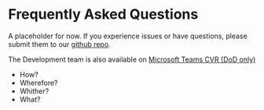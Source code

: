 # Frequently Asked Questions

A placeholder for now. If you experience issues or have questions, please submit them to our [github repo](https://github.com/NUWCDIVNPT/stig-manager/issues). 

The Development team is also available on [Microsoft Teams CVR (DoD only)](https://teams.microsoft.com/l/team/19%3a3e2e1bfc297d4bde90d6ada636c6e33b%40thread.skype/conversations?groupId=dc7cd8c8-e2e7-45d5-a70d-657e246f1b4d&tenantId=21acfbb3-32be-4715-9025-1e2f015cbbe9)


* How?
* Wherefore?
* Whither?
* What?
